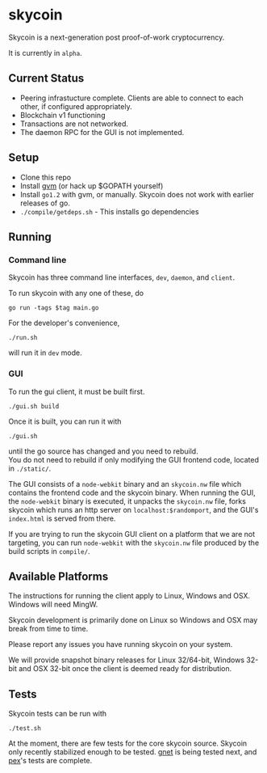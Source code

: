 skycoin
=======

Skycoin is a next-generation post proof-of-work cryptocurrency.

It is currently in `alpha`.

Current Status
--------------

* Peering infrastucture complete.  Clients are able to connect to each other, if configured appropriately.
* Blockchain v1 functioning
* Transactions are not networked.
* The daemon RPC for the GUI is not implemented.

Setup
-----

* Clone this repo
* Install [gvm](https://github.com/moovweb/gvm) (or hack up $GOPATH yourself)
* Install `go1.2` with gvm, or manually.  Skycoin does not work with earlier releases of go.
* `./compile/getdeps.sh` - This installs go dependencies

Running
-------

### Command line 
Skycoin has three command line interfaces, `dev`, `daemon`, and `client`.

To run skycoin with any one of these, do

```
go run -tags $tag main.go
```

For the developer's convenience,

```
./run.sh
```

will run it in `dev` mode.


### GUI

To run the gui client, it must be built first.

```
./gui.sh build
```

Once it is built, you can run it with

```
./gui.sh
```

until the go source has changed and you need to rebuild.  
You do not need to rebuild if only modifying the GUI frontend code, 
located in `./static/`.

The GUI consists of a `node-webkit` binary and an `skycoin.nw` file which contains the frontend code and the skycoin binary.
When running the GUI, the `node-webkit` binary is executed, it unpacks the `skycoin.nw` file, forks skycoin which runs an http
server on `localhost:$randomport`, and the GUI's `index.html` is served from there.

If you are trying to run the skycoin GUI client on a platform that we are not targeting, you can run `node-webkit` with 
the `skycoin.nw` file produced by the build scripts in `compile/`.

Available Platforms
-------------------

The instructions for running the client apply to Linux, Windows and OSX.
Windows will need MingW.

Skycoin development is primarily done on Linux so Windows and OSX may break from time to time.

Please report any issues you have running skycoin on your system.

We will provide snapshot binary releases for Linux 32/64-bit, Windows 32-bit and OSX 32-bit once
the client is deemed ready for distribution.


Tests
-----

Skycoin tests can be run with 

```
./test.sh
```

At the moment, there are few tests for the core skycoin source.  Skycoin only recently stabilized enough
to be tested. [gnet](https://github.com/skycoin/gnet) is being tested next, and [pex](https://github.com/skycoin/pex)'s 
tests are complete.
